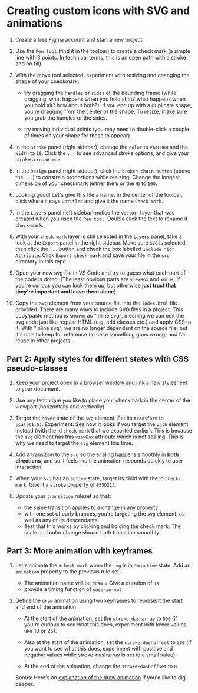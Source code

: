 # Creating custom icons with SVG and animations

1. Create a free [Figma](https://www.figma.com/) account and start a new project.

2. Use the `Pen tool` (find it in the toolbar) to create a check mark (a simple line with 3 points. In technical terms, this is an open path with a stroke and no fill).

3. With the move tool selected, experiment with resizing and changing the shape of your checkmark:
    <!-- TODO: is it called a bounding frame? -->
    - try dragging the `handles` or `sides` of the bounding frame (while dragging, what happens when you hold shift? what happens when you hold alt? how about both?). If you end up with a duplicate shape, you're dragging from the center of the shape. To resize, make sure you grab the handles or the sides.

    - try moving individual points (you may need to double-click a couple of times on your shape for these to appear)

<!-- TODO: is it called a panel? ctrl+f for panel. Toolbar? -->
4. In the `Stroke` panel (right sidebar), change the `color` to `#AAEB8B` and the `width` to `10`. Click the `...` to see advanced stroke options, and give your stroke a `round cap`.

5. In the `Design` panel (right sidebar), click the `broken chain button` (above the `...`) to constrain proportions while resizing. Change the longest dimension of your checkmark (either the `W` or the `H`) to `100`.

6. Looking good! Let's give this file a name. In the center of the toolbar, click where it says `Untitled` and give it the name `Check mark`.

7. In the `Layers` panel (left sidebar) notice the `vector layer` that was created when you used the `Pen tool`. Double click the text to rename it `check-mark`.

8. With your `check-mark` layer is still selected in the `Layers` panel, take a look at the `Export` panel in the right sidebar. Make sure `SVG` is selected, then click the `...` button and check the box labelled `Include "id" Attribute`. Click `Export check-mark` and save your file in the `src` directory in this repo.

9. Open your new svg file in VS Code and try to guess what each part of the code is doing. (The least obvious parts are `viewBox` and `xmlns`. If you're curious you can look them up, but otherwise **just trust that they're important and leave them alone**).

10. Copy the svg element from your source file into the `index.html` file provided. There are many ways to include SVG files in a project. This copy/paste method is known as "inline svg", meaning we can edit the svg code just like regular HTML (e.g. add classes etc.) and apply CSS to it. With "inline svg", we are no longer dependent on the source file, but it's nice to keep for reference (in case something goes wrong) and for reuse in other projects.

## Part 2: Apply styles for different states with CSS pseudo-classes

1. Keep your project open in a browser window and link a new stylesheet to your document.

2. Use any technique you like to place your checkmark in the center of the viewport (horizontally and vertically)

3. Target the `hover` state of the `svg` element. Set its `transform` to `scale(1.5)`.  Experiment: See how it looks if you target the `path` element instead (with the id `check-mark` that we exported earlier). This is because the `svg` element has this `viewBox` attribute which is not scaling. This is why we need to target the `svg` element this time.

4. Add a transition to the `svg` so the scaling happens smoothly in **both directions**, and so it feels like the animation responds quickly to user interaction.

5. When your `svg` has an `active` state, target its child with the id `check-mark`. Give it a `stroke` property of `#55D21A`.

6. Update your `transition` ruleset so that:
    - the same transition applies to a change in any property
    - with one set of curly brances, you're targeting the `svg` element, as well as any of its descendants.
    - Test that this works by clicking and holding the check mark. The scale and color change should both transition smoothly.
    
## Part 3: More animation with keyframes

1. Let's animate the `#check-mark` when the `svg` is in an `active` state. Add an `animation` property to the previous rule set.

    - The animation name will be `draw`
    = Give a duration of `1s`
    - provide a timing function of `ease-in-out`

2. Define the `draw` animation using two keyframes to represent the start and end of the animation.

    - At the start of the animation, set the `stroke-dasharray` to `500` (if you're curious to see what this does, experiment with lower values like 10 or 25).
    - Also at the start of the animation, set the `stroke-dashoffset` to `500` (if you want to see what this does, experiment with positive and negative values while stroke-dasharray is set to a small value).

    - At the end of the animation, change the `stroke-dashoffset` to `0`.

    Bonus: Here's an [explanation of the draw animation](https://css-tricks.com/svg-line-animation-works/) if you'd like to dig deeper.

